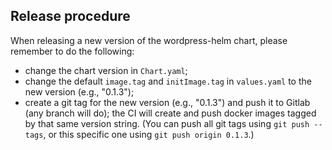 ## Release procedure

When releasing a new version of the wordpress-helm chart, please remember to do
the following:
* change the chart version in `Chart.yaml`;
* change the default `image.tag` and `initImage.tag` in `values.yaml` to the new
  version (e.g., "0.1.3");
* create a git tag for the new version (e.g., "0.1.3") and push it to Gitlab
  (any branch will do); the CI will create and push docker images tagged by that
  same version string.
  (You can push all git tags using `git push --tags`, or this specific one using
  `git push origin 0.1.3`.)
